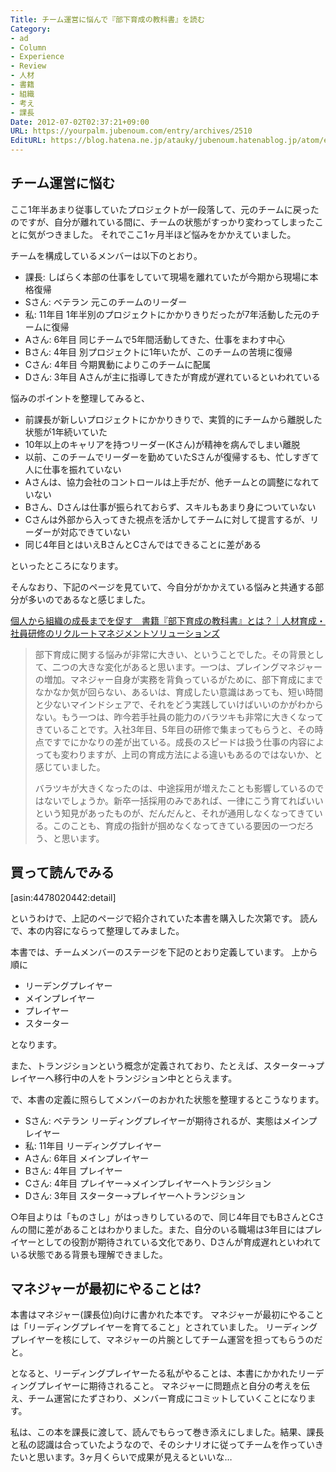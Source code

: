 ```yaml
---
Title: チーム運営に悩んで『部下育成の教科書』を読む
Category:
- ad
- Column
- Experience
- Review
- 人材
- 書籍
- 組織
- 考え
- 課長
Date: 2012-07-02T02:37:21+09:00
URL: https://yourpalm.jubenoum.com/entry/archives/2510
EditURL: https://blog.hatena.ne.jp/atauky/jubenoum.hatenablog.jp/atom/entry/6653458415120887007
---
```




<h2>チーム運営に悩む</h2>

<p>ここ1年半あまり従事していたプロジェクトが一段落して、元のチームに戻ったのですが、自分が離れている間に、チームの状態がすっかり変わってしまったことに気がつきました。
それでここ1ヶ月半ほど悩みをかかえていました。</p>

<p>チームを構成しているメンバーは以下のとおり。</p>

<ul>
<li>課長: しばらく本部の仕事をしていて現場を離れていたが今期から現場に本格復帰</li>
<li>Sさん: ベテラン 元このチームのリーダー</li>
<li>私: 11年目 1年半別のプロジェクトにかかりきりだったが7年活動した元のチームに復帰</li>
<li>Aさん: 6年目 同じチームで5年間活動してきた、仕事をまわす中心</li>
<li>Bさん: 4年目 別プロジェクトに1年いたが、このチームの苦境に復帰</li>
<li>Cさん: 4年目 今期異動によりこのチームに配属</li>
<li>Dさん: 3年目 Aさんが主に指導してきたが育成が遅れているといわれている</li>
</ul>

<p>悩みのポイントを整理してみると、</p>

<ul>
<li>前課長が新しいプロジェクトにかかりきりで、実質的にチームから離脱した状態が1年続いていた</li>
<li>10年以上のキャリアを持つリーダー(Kさん)が精神を病んでしまい離脱</li>
<li>以前、このチームでリーダーを勤めていたSさんが復帰するも、忙しすぎて人に仕事を振れていない</li>
<li>Aさんは、協力会社のコントロールは上手だが、他チームとの調整になれていない</li>
<li>Bさん、Dさんは仕事が振られておらず、スキルもあまり身についていない</li>
<li>Cさんは外部から入ってきた視点を活かしてチームに対して提言するが、リーダーが対応できていない</li>
<li>同じ4年目とはいえBさんとCさんではできることに差がある</li>
</ul>

<p>といったところになります。</p>

<p>そんなおり、下記のページを見ていて、今自分がかかえている悩みと共通する部分が多いのであるなと感じました。</p>
<!--more-->



<p><a href="http://www.recruit-ms.co.jp/issue/consultant/0000000028.html">個人から組織の成長までを促す　書籍『部下育成の教科書』とは？｜人材育成・社員研修のリクルートマネジメントソリューションズ</a></p>

<blockquote>
  <p>部下育成に関する悩みが非常に大きい、ということでした。その背景として、二つの大きな変化があると思います。一つは、プレイングマネジャーの増加。マネジャー自身が実務を背負っているがために、部下育成にまでなかなか気が回らない、あるいは、育成したい意識はあっても、短い時間と少ないマインドシェアで、それをどう実践していけばいいのかがわからない。もう一つは、昨今若手社員の能力のバラツキも非常に大きくなってきていることです。入社3年目、5年目の研修で集まってもらうと、その時点ですでにかなりの差が出ている。成長のスピードは扱う仕事の内容によっても変わりますが、上司の育成方法による違いもあるのではないか、と感じていました。</p>

<p>バラツキが大きくなったのは、中途採用が増えたことも影響しているのではないでしょうか。新卒一括採用のみであれば、一律にこう育てればいいという知見があったものが、だんだんと、それが通用しなくなってきている。このことも、育成の指針が掴めなくなってきている要因の一つだろう、と思います。</p>
</blockquote>

<h2>買って読んでみる</h2>
[asin:4478020442:detail]

<p>というわけで、上記のページで紹介されていた本書を購入した次第です。
読んで、本の内容にならって整理してみました。</p>

<p>本書では、チームメンバーのステージを下記のとおり定義しています。
上から順に</p>

<ul>
<li>リーデングプレイヤー</li>
<li>メインプレイヤー</li>
<li>プレイヤー</li>
<li>スターター</li>
</ul>

<p>となります。</p>

<p>また、トランジションという概念が定義されており、たとえば、スターター→プレイヤーへ移行中の人をトランジション中ととらえます。</p>

<p>で、本書の定義に照らしてメンバーのおかれた状態を整理するとこうなります。</p>

<ul>
<li>Sさん: ベテラン リーディングプレイヤーが期待されるが、実態はメインプレイヤー</li>
<li>私: 11年目 リーディングプレイヤー</li>
<li>Aさん: 6年目 メインプレイヤー</li>
<li>Bさん: 4年目 プレイヤー</li>
<li>Cさん: 4年目 プレイヤー→メインプレイヤーへトランジション</li>
<li>Dさん: 3年目 スターター→プレイヤーへトランジション</li>
</ul>

<p>○年目よりは「ものさし」がはっきりしているので、同じ4年目でもBさんとCさんの間に差があることはわかりました。また、自分のいる職場は3年目にはプレイヤーとしての役割が期待されている文化であり、Dさんが育成遅れといわれている状態である背景も理解できました。</p>

<h2>マネジャーが最初にやることは?</h2>

<p>本書はマネジャー(課長位)向けに書かれた本です。
マネジャーが最初にやることは「リーディングプレイヤーを育てること」とされていました。
リーディングプレイヤーを核にして、マネジャーの片腕としてチーム運営を担ってもらうのだと。</p>

<p>となると、リーディングプレイヤーたる私がやることは、本書にかかれたリーディングプレイヤーに期待されること。
マネジャーに問題点と自分の考えを伝え、チーム運営にたずさわり、メンバー育成にコミットしていくことになります。</p>

<p>私は、この本を課長に渡して、読んでもらって巻き添えにしました。結果、課長と私の認識は合っていたようなので、そのシナリオに従ってチームを作っていきたいと思います。3ヶ月くらいで成果が見えるといいな…</p>
